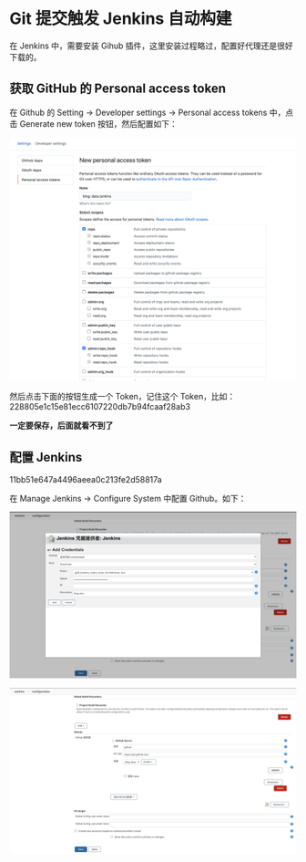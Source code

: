 # Git 提交触发 Jenkins 自动构建

在 Jenkins 中，需要安装 Gihub 插件，这里安装过程略过，配置好代理还是很好下载的。



## 获取 GitHub 的 Personal access token

在 Github 的 Setting -> Developer settings -> Personal access tokens 中，点击 Generate new token 按钮，然后配置如下：

![image-20200801141606574](../../resource/image-20200801141606574.png)

然后点击下面的按钮生成一个 Token，记住这个 Token，比如：228805e1c15e81ecc6107220db7b94fcaaf28ab3

**一定要保存，后面就看不到了**



## 配置 Jenkins

11bb51e647a4496aeea0c213fe2d58817a

在  Manage Jenkins -> Configure System 中配置 Github。如下：

![image-20200801142050988](../../resource/image-20200801142050988.png)

![image-20200801142125786](../../resource/image-20200801142125786.png)

















